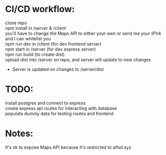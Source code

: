 # CI/CD workflow: 
clone repo <br>
npm install in /server & /client <br>
you'll have to change the Maps API to either your own or send me your IPV4 and I can whitelist you <br>
npm run dev in /client (for dev frontend server) <br>
npm start in /server (for dev express server) <br>
npm run build (to create dist) <br>
upload dist into /server on repo, and server will update to new changes <br>
 - Server is updated on changes to /server/dist <br>

# TODO:
install postgres and connect to express <br>
create express api routes for interacting with database <br>
populate dummy data for testing routes and frontend <br>
 
# Notes:
It's ok to expose Maps API because it's restricted to aifsd.xyz <br>
